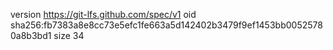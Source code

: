 version https://git-lfs.github.com/spec/v1
oid sha256:fb7383a8e8cc73e5efc1fe663a5d142402b3479f9ef1453bb00525780a8b3bd1
size 34
